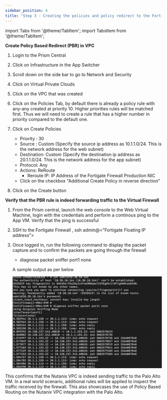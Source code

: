 ```yaml
---
sidebar_position: 4
title: "Step 3 - Creating the policies and policy redirect to the Fortigate Firewall"
---
```



import Tabs from '@theme/TabItem';
import TabsItem from '@theme/TabItem';

**Create Policy Based Redirect (PBR) in VPC**

1.  Login to the Prism Central 
2.  Click on Infrastructure in the App Switcher
3.  Scroll down on the side bar to go to Network and Security
4.  Click on Virtual Private Clouds
5.  Click on the VPC that was created
6.  Click on the Policies Tab, by default there is already a policy rule with any-any created at priority 10. Higher priorities rules will be matched first. Thus we will need to create a rule that has a higher number in priority compared to the default one. 
7.  Click on Create Policies
    -   Priority :      30 
    -   Source :        Custom  (Specify the source ip address as 10.1.1.0/24. This is the network address for the web subnet)
    -   Destination:    Custom  (Specify the destination ip address as 20.1.1.0/24. This is the network address for the app subnet)
    -   Protocol:       Any
    -   Actions:        ReRoute
        - Reroute IP:   IP Address of the Fortigate Firewall Production NIC 
    -   Click on the checkbox "Additional Create Policy in reverse direction"

8.  Click on the Create button

**Verify that the PBR rule is indeed forwarding traffic to the Virtual Firewall**

1.  From the Prism central, launch the web console to the Web Virtual Machine, login with the credentials and perform a continous ping to the App VM. Verify that the ping is successful
2.  SSH to the Fortigate Firewall , ssh admin@<"Fortigate Floating IP address">
3.  Once logged in, run the following command to display the packet capture and to confirm the packets are going through the firewall
    - diagnose packet sniffer port1 none 

    A sample output as per below

    ![](img/fg_packet_capture.png)



This confirms that the Nutanix VPC is indeed sending traffic to the Palo Alto VM. In a real world scenario, additional rules will be applied to inspect the traffic received by the firewall. This also showcases the use of Policy Based Routing on the Nutanix VPC integration with the Palo Alto.





